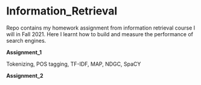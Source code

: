 # Information_Retrieval
Repo contains my homework assignment from information retrieval course I will in Fall 2021. Here I learnt how to build and measure the performance of search engines.


**Assignment_1**

Tokenizing, POS tagging, TF-IDF, MAP, NDGC, SpaCY


**Assignment_2**
